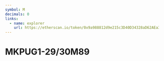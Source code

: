 ```yaml
---
symbol: M
decimals: 0
links:
  - name: explorer
    url: https://etherscan.io/token/0x9a988812d9e215c3D40D34328aD62AEa32B45F48
---
```


# MKPUG1-29/30M89
